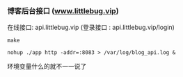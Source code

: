 ### 博客后台接口 (www.littlebug.vip)

在线接口: api.littlebug.vip  (登录接口 : api.littlebug.vip/login)

```
make

nohup ./app http -addr=:8083 > /var/log/blog_api.log &

```

环境变量什么的就不一一说了




